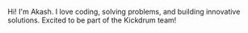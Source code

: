 Hi! I'm Akash. I love coding, solving problems, and building innovative solutions.
Excited to be part of the Kickdrum team!